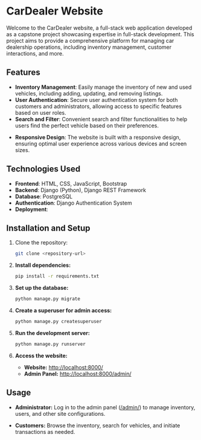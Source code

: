 # CarDealer Website

Welcome to the CarDealer website, a full-stack web application developed as a capstone project showcasing expertise in full-stack development. This project aims to provide a comprehensive platform for managing car dealership operations, including inventory management, customer interactions, and more.

## Features

- **Inventory Management**: Easily manage the inventory of new and used vehicles, including adding, updating, and removing listings.
- **User Authentication**: Secure user authentication system for both customers and administrators, allowing access to specific features based on user roles.
- **Search and Filter**: Convenient search and filter functionalities to help users find the perfect vehicle based on their preferences.
<!-- - **Sales and Transactions**: Facilitate sales transactions, including generating invoices, managing payments, and tracking sales history. -->
- **Responsive Design**: The website is built with a responsive design, ensuring optimal user experience across various devices and screen sizes.

## Technologies Used

- **Frontend**: HTML, CSS, JavaScript, Bootstrap
- **Backend**: Django (Python), Django REST Framework
- **Database**: PostgreSQL
- **Authentication**: Django Authentication System
- **Deployment**: 

## Installation and Setup

1. Clone the repository:

   ```bash
   git clone <repository-url>

2. **Install dependencies:**

   ```bash
   pip install -r requirements.txt

3. **Set up the database:**

   ```bash
   python manage.py migrate

4. **Create a superuser for admin access:**

   ```bash
   python manage.py createsuperuser

5. **Run the development server:**

   ```bash
   python manage.py runserver

6. **Access the website:**

   - **Website:** [http://localhost:8000/](http://localhost:8000/)
   - **Admin Panel:** [http://localhost:8000/admin/](http://localhost:8000/admin/)

## Usage

- **Administrator:**
  Log in to the admin panel ([/admin/](http://localhost:8000/admin/)) to manage inventory, users, and other site configurations.

- **Customers:**
  Browse the inventory, search for vehicles, and initiate transactions as needed.
